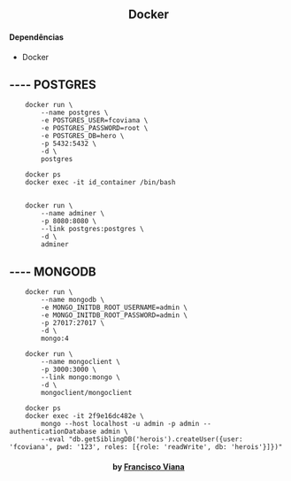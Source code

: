 <h2 align="center"> Docker  </h2>


#### Dependências
- Docker

## ---- POSTGRES
``` shell
    docker run \
        --name postgres \
        -e POSTGRES_USER=fcoviana \
        -e POSTGRES_PASSWORD=root \
        -e POSTGRES_DB=hero \
        -p 5432:5432 \
        -d \
        postgres

    docker ps
    docker exec -it id_container /bin/bash


    docker run \
        --name adminer \
        -p 8080:8080 \
        --link postgres:postgres \
        -d \
        adminer
```

## ---- MONGODB
``` shell
    docker run \
        --name mongodb \
        -e MONGO_INITDB_ROOT_USERNAME=admin \
        -e MONGO_INITDB_ROOT_PASSWORD=admin \
        -p 27017:27017 \
        -d \
        mongo:4

    docker run \
        --name mongoclient \
        -p 3000:3000 \
        --link mongo:mongo \
        -d \
        mongoclient/mongoclient

    docker ps
    docker exec -it 2f9e16dc482e \
        mongo --host localhost -u admin -p admin --authenticationDatabase admin \
        --eval "db.getSiblingDB('herois').createUser({user: 'fcoviana', pwd: '123', roles: [{role: 'readWrite', db: 'herois'}]})"
```

<h4 align="center"> <em></></em> by <a href="https://github.com/Francisco1030" target="_blank"> Francisco Viana</a> </h4>
